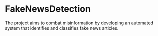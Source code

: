 # FakeNewsDetection
The project aims to combat misinformation by developing an automated system that identifies and classifies fake news articles.
